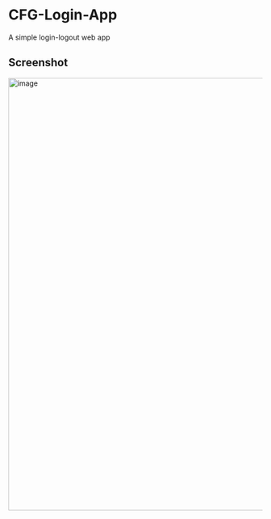 # CFG-Login-App
A simple login-logout web app

## Screenshot
<img width="856" alt="image" src="https://github.com/Karen-O94/CFG-Login-App/assets/74797740/9a821afb-911c-4c9e-9384-e3929957ec2b">